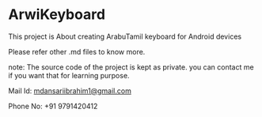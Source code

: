 # ArwiKeyboard

This project is About creating ArabuTamil keyboard for Android devices

Please refer other .md files to know more. 

note: The source code of the project is kept as private. you can contact me if you want that for learning purpose. 

Mail Id: mdansariibrahim1@gmail.com

Phone No: +91 9791420412
